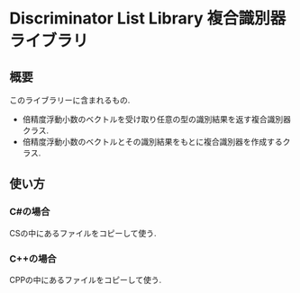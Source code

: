 # Discriminator List Library 複合識別器ライブラリ
## 概要
このライブラリーに含まれるもの.
- 倍精度浮動小数のベクトルを受け取り任意の型の識別結果を返す複合識別器クラス.
- 倍精度浮動小数のベクトルとその識別結果をもとに複合識別器を作成するクラス.

## 使い方
### C#の場合
CSの中にあるファイルをコピーして使う.
### C++の場合
CPPの中にあるファイルをコピーして使う.

